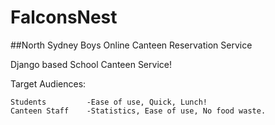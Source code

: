 # FalconsNest
##North Sydney Boys Online Canteen Reservation Service

Django based School Canteen Service!

Target Audiences:

    Students         -Ease of use, Quick, Lunch!
    Canteen Staff    -Statistics, Ease of use, No food waste.

